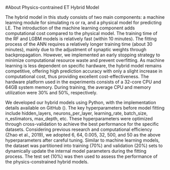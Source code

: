 #About Physics-contrained ET Hybrid Model

The hybrid model in this study consists of two main components: a machine learning module for simulating rs or ra, and a physical model for predicting LE. The introduction of the machine learning component adds computational cost compared to the physical model. The training time of the RF and LGBM models is relatively fast (within 10 minutes). The fitting process of the ANN requires a relatively longer training time (about 30 minutes), mainly due to the adjustment of synaptic weights through backpropagation. However, we implemented an early stopping strategy to minimize computational resource waste and prevent overfitting. As machine learning is less dependent on specific hardware, the hybrid model remains competitive, offering high prediction accuracy with only a slight increase in computational cost, thus providing excellent cost-effectiveness. The hardware platform used in the experiments consists of a 32-core CPU and 64GB system memory. During training, the average CPU and memory utilization were 30% and 50%, respectively.

We developed our hybrid models using Python, with the implementation details available on GitHub (). The key hyperparameters before model fitting include hidden_layers, neurons_per_layer, learning_rate, batch_size, n_estimators, max_depth, etc. These hyperparameters were optimized through cross-validation to achieve the best performance for the specific datasets. Considering previous research and computational efficiency (Zhao et al., 2019), we adopted 6, 64, 0.005, 32, 500, and 50 as the above hyperparameters after careful tuning. Similar to machine learning models, the dataset was partitioned into training (70%) and validation (20%) sets to dynamically update the internal model parameters during the fitting process. The test set (10%) was then used to assess the performance of the physics-constrained hybrid models. 
